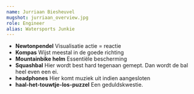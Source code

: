 ```yaml
---
name: Jurriaan Biesheuvel
mugshot: jurriaan_overview.jpg
role: Engineer
alias: Watersports Junkie
---
```

* **Newtonpendel** Visualisatie actie = reactie
* **Kompas** Wijst meestal in de goede richting
* **Mountainbike helm** Essentiële bescherming
* **Squashbal** Hier wordt best hard tegenaan gemept. Dan wordt de bal heel even een ei.
* **headphones** Hier komt muziek uit indien aangesloten
* **haal-het-touwtje-los-puzzel** Een geduldskwestie.